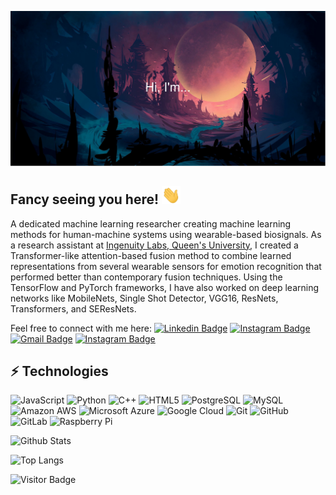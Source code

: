 
[![Xpiee's GitHub Banner](./assests/banner14.svg)](https://github.com/Xpiee/)

<!-- ![Visitors](https://api.visitorbadge.io/api/visitors?path=Xpiee&countColor=%23263759)
![LinkedIn](https://img.shields.io/badge/-Anubhav%20Bhatti-blue?style=flat-square&logo=Linkedin&logoColor=white&labelColor=blue&link=https://linkedin.com/in/anubhav-bhatti-queensu/)
![CodeWars](https://img.shields.io/badge/-Xpiee-red?style=flat-square&logo=Codewars&logoColor=white&labelColor=grey&link=https://www.codewars.com/users/Xpiee) -->


## Fancy seeing you here! <img src="./assests/wave.gif" width="30">
A dedicated machine learning researcher creating machine learning methods for human-machine systems using wearable-based biosignals. As a research assistant at [Ingenuity Labs, Queen's University](https://ingenuitylabs.queensu.ca/), I created a Transformer-like attention-based fusion method to combine learned representations from several wearable sensors for emotion recognition that performed better than contemporary fusion techniques. Using the TensorFlow and PyTorch frameworks, I have also worked on deep learning networks like MobileNets, Single Shot Detector, VGG16, ResNets, Transformers, and SEResNets.

Feel free to connect with me here:
[![Linkedin Badge](https://img.shields.io/badge/-Anubhav-blue?style=flat-square&logo=Linkedin&logoColor=white&link=https://linkedin.com/in/anubhav-bhatti-queensu/)](https://linkedin.com/in/anubhav-bhatti-queensu/)
[![Instagram Badge](https://img.shields.io/badge/-stochastic_tuple-purple?style=flat-square&logo=instagram&logoColor=white&link=https://www.instagram.com/stochastic_tuple/)](https://www.instagram.com/stochastic_tuple/)
[![Gmail Badge](https://img.shields.io/badge/-anubhav.bhatti@queensu.ca-c14438?style=flat-square&logo=Outlook&logoColor=white&link=mailto:anubhav.bhatti@queensu.ca)](mailto:anubhav.bhatti@queensu.ca)
[![Instagram Badge](https://img.shields.io/badge/-Xpiee-red?style=flat-square&logo=Codewars&logoColor=white&link=https://www.codewars.com/users/Xpiee)](https://www.codewars.com/users/Xpiee)

## ⚡ Technologies

![JavaScript](https://img.shields.io/badge/-JavaScript-black?style=flat-square&logo=javascript)
![Python](https://img.shields.io/badge/-Python-black?style=flat-square&logo=Python)
![C++](https://img.shields.io/badge/-C++-00599C?style=flat-square&logo=c)
![HTML5](https://img.shields.io/badge/-HTML5-E34F26?style=flat-square&logo=html5&logoColor=white)
![PostgreSQL](https://img.shields.io/badge/-PostgreSQL-336791?style=flat-square&logo=postgresql)
![MySQL](https://img.shields.io/badge/-MySQL-black?style=flat-square&logo=mysql)
![Amazon AWS](https://img.shields.io/badge/Amazon%20AWS-232F3E?style=flat-square&logo=amazon-aws)
![Microsoft Azure](https://img.shields.io/badge/Microsoft%20Azure-232F7E?style=flat-square&logo=microsoft-azure)
![Google Cloud](https://img.shields.io/badge/Google%20Cloud-black?style=flat-square&logo=google-cloud)
![Git](https://img.shields.io/badge/-Git-black?style=flat-square&logo=git)
![GitHub](https://img.shields.io/badge/-GitHub-181717?style=flat-square&logo=github)
![GitLab](https://img.shields.io/badge/-GitLab-FCA121?style=flat-square&logo=gitlab)
![Raspberry Pi](https://img.shields.io/badge/-Raspberry%20Pi-C51A4A?style=flat-square&logo=Raspberry-Pi)

![Github Stats](https://github-readme-stats.vercel.app/api?username=xpiee&count_private=true&show_icons=true&include_all_commits=true&theme=radical)

![Top Langs](https://github-readme-stats.vercel.app/api/top-langs/?username=xpiee&hide=TeX&layout=compact)

![Visitor Badge](https://visitor-badge.laobi.icu/badge?page_id=xpiee.xpiee)
